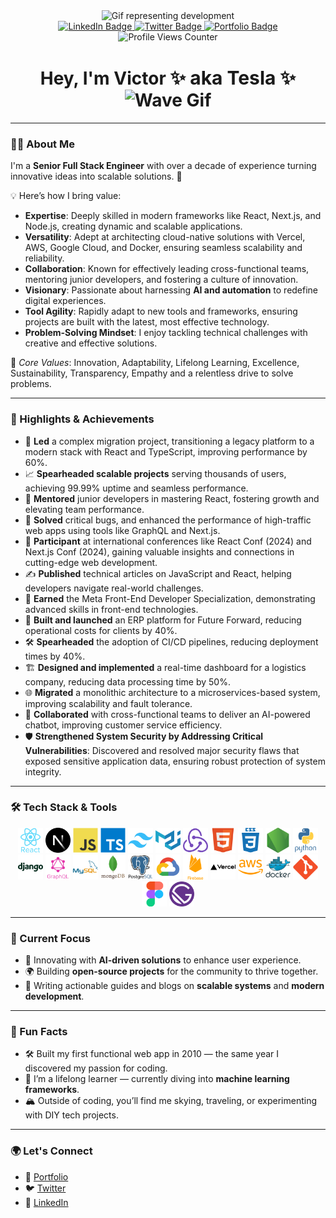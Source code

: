 <div id="header" align="center">
  <img src="https://media.giphy.com/media/dWesBcTLavkZuG35MI/giphy.gif" width="300" alt="Gif representing development">
  <div id="badges">
    <a href="https://www.linkedin.com/in/jvictor-artola/">
      <img src="https://img.shields.io/badge/LinkedIn-blue?style=for-the-badge&logo=linkedin&logoColor=white" alt="LinkedIn Badge"/>
    </a>
    <a href="https://x.com/victorakatesla">
      <img src="https://img.shields.io/badge/Twitter-black?style=for-the-badge&logo=twitter&logoColor=white" alt="Twitter Badge"/>
    </a>
    <a href="https://www.jvictor.dev">
      <img src="https://img.shields.io/badge/Portfolio-082f49?style=for-the-badge" alt="Portfolio Badge"/>
    </a>
  </div>
  <img src="https://komarev.com/ghpvc/?username=JViktoRArtola&style=flat-square&color=blue" alt="Profile Views Counter"/>
  <h1>
    Hey, I'm Victor <span style="font-size:30px;">✨ aka Tesla ✨</span>
    <img src="https://media.giphy.com/media/hvRJCLFzcasrR4ia7z/giphy.gif" width="30px" alt="Wave Gif"/>
  </h1>
</div>

---

### 👨‍💻 About Me

I'm a **Senior Full Stack Engineer** with over a decade of experience turning innovative ideas into scalable solutions.
🚀

💡 Here’s how I bring value:

- **Expertise**: Deeply skilled in modern frameworks like React, Next.js, and Node.js, creating dynamic and scalable applications.
- **Versatility**: Adept at architecting cloud-native solutions with Vercel, AWS, Google Cloud, and Docker, ensuring seamless scalability and reliability.
- **Collaboration**: Known for effectively leading cross-functional teams, mentoring junior developers, and fostering a culture of innovation.
- **Visionary**: Passionate about harnessing **AI and automation** to redefine digital experiences.
- **Tool Agility**: Rapidly adapt to new tools and frameworks, ensuring projects are built with the latest, most effective technology.
- **Problem-Solving Mindset**: I enjoy tackling technical challenges with creative and effective solutions.

🎯 _Core Values_: Innovation, Adaptability,
Lifelong Learning, Excellence, Sustainability, Transparency, Empathy and a relentless drive to solve problems.

---

### 🚀 Highlights & Achievements
- 🔧 **Led** a complex migration project, transitioning a legacy platform to a modern stack with React and TypeScript, improving performance by 60%.
- 📈 **Spearheaded scalable projects** serving thousands of users, achieving 99.99% uptime and seamless performance.
- 🌟 **Mentored** junior developers in mastering React, fostering growth and elevating team performance.
- 🧠 **Solved** critical bugs, and enhanced the performance of high-traffic web apps using tools like GraphQL and Next.js.
- 🎤 **Participant** at international conferences like React Conf (2024) and Next.js Conf (2024), gaining valuable insights and connections in cutting-edge web development.
- ✍️ **Published** technical articles on JavaScript and React, helping developers navigate real-world challenges.
- 📜 **Earned** the Meta Front-End Developer Specialization, demonstrating advanced skills in front-end technologies.
- 🔗 **Built and launched** an ERP platform for Future Forward, reducing operational costs for clients by 40%.
- 🛠 **Spearheaded** the adoption of CI/CD pipelines, reducing deployment times by 40%.
- 🏗️ **Designed and implemented** a real-time dashboard for a logistics company, reducing data processing time by 50%.
- 🌐 **Migrated** a monolithic architecture to a microservices-based system, improving scalability and fault tolerance.
- 🤝 **Collaborated** with cross-functional teams to deliver an AI-powered chatbot, improving customer service efficiency.
- 🛡️ **Strengthened System Security by Addressing Critical Vulnerabilities**: Discovered and resolved major security flaws that exposed sensitive application data, ensuring robust protection of system integrity.

---

### 🛠️ Tech Stack & Tools

<div align="center">
  <!-- Frontend Development -->
  <img src="https://github.com/devicons/devicon/blob/master/icons/react/react-original-wordmark.svg" title="React" alt="React" width="40" height="40"/>
  <img src="https://github.com/devicons/devicon/blob/master/icons/nextjs/nextjs-original.svg" title="Next.JS" alt="Next.JS" width="40" height="40"/>
  <img src="https://github.com/devicons/devicon/blob/master/icons/javascript/javascript-original.svg" title="JavaScript" alt="JavaScript" width="40" height="40"/>
  <img src="https://github.com/devicons/devicon/blob/master/icons/typescript/typescript-original.svg" title="TypeScript" alt="TypeScript" width="40" height="40"/>
  <img src="https://github.com/devicons/devicon/blob/master/icons/tailwindcss/tailwindcss-original.svg" title="TailwindCSS" alt="TailwindCSS" width="40" height="40"/>
  <img src="https://github.com/devicons/devicon/blob/master/icons/materialui/materialui-original.svg" title="Material UI" alt="Material UI" width="40" height="40"/>
  <img src="https://github.com/devicons/devicon/blob/master/icons/redux/redux-original.svg" title="Redux" alt="Redux" width="40" height="40"/>
  <img src="https://github.com/devicons/devicon/blob/master/icons/html5/html5-original.svg" title="HTML5" alt="HTML5" width="40" height="40"/>
  <img src="https://github.com/devicons/devicon/blob/master/icons/css3/css3-plain-wordmark.svg" title="CSS3" alt="CSS3" width="40" height="40"/>

  <!-- Backend Development -->
  <img alt="Node.js" height="40" src="https://github.com/devicons/devicon/blob/master/icons/nodejs/nodejs-original.svg" title="Node.js" width="40"/>
  <img src="https://github.com/devicons/devicon/blob/master/icons/python/python-original-wordmark.svg" title="Python" alt="Python" width="40" height="40"/>
  <img src="https://github.com/devicons/devicon/blob/master/icons/django/django-plain-wordmark.svg" title="Django" alt="Django" width="40" height="40"/>
  <img src="https://github.com/devicons/devicon/blob/master/icons/graphql/graphql-plain-wordmark.svg" title="GraphQL" alt="GraphQL" width="40" height="40"/>

  <!-- Database Management -->
  <img src="https://github.com/devicons/devicon/blob/master/icons/mysql/mysql-original-wordmark.svg" title="MySQL" alt="MySQL" width="40" height="40"/>
  <img src="https://github.com/devicons/devicon/blob/master/icons/mongodb/mongodb-original-wordmark.svg" title="MongoDB" alt="MongoDB" width="40" height="40"/>
  <img src="https://github.com/devicons/devicon/blob/master/icons/postgresql/postgresql-original-wordmark.svg" title="PostgreSQL" alt="PostgreSQL" width="40" height="40"/>

  <!-- Cloud & DevOps -->
  <img src="https://github.com/devicons/devicon/blob/master/icons/googlecloud/googlecloud-original.svg" title="Google Cloud" alt="Google Cloud" width="40" height="40"/>
  <img src="https://github.com/devicons/devicon/blob/master/icons/firebase/firebase-plain-wordmark.svg" title="Firebase" alt="Firebase" width="40" height="40"/>
  <img src="https://github.com/devicons/devicon/blob/master/icons/vercel/vercel-original-wordmark.svg" title="Vercel" alt="Vercel" width="40" height="40"/>
  <img src="https://github.com/devicons/devicon/blob/master/icons/amazonwebservices/amazonwebservices-plain-wordmark.svg" title="AWS" alt="AWS" width="40" height="40"/>
  <img src="https://github.com/devicons/devicon/blob/master/icons/docker/docker-original-wordmark.svg" title="Docker" alt="Docker" width="40" height="40"/>

  <!-- Version Control & Collaboration -->
  <img src="https://github.com/devicons/devicon/blob/master/icons/git/git-original.svg" title="Git" alt="Git" width="40" height="40"/>
  <img src="https://github.com/devicons/devicon/blob/master/icons/figma/figma-original.svg" title="Figma" alt="Figma" width="40" height="40"/>

  <!-- Other Tools -->
  <img src="https://github.com/devicons/devicon/blob/master/icons/gatsby/gatsby-original.svg" title="Gatsby" alt="Gatsby" width="40" height="40"/>
</div>


---

### 🔭 Current Focus

- 🚀 Innovating with **AI-driven solutions** to enhance user experience.
- 🌍 Building **open-source projects** for the community to thrive together.
- 📝 Writing actionable guides and blogs on **scalable systems** and **modern development**.

---

### 🌟 Fun Facts

- 🛠️ Built my first functional web app in 2010 — the same year I discovered my passion for coding.
- 🌱 I’m a lifelong learner — currently diving into **machine learning frameworks**.
- 🏔️ Outside of coding, you’ll find me skying, traveling, or experimenting with DIY tech projects.

---

### 🌍 Let's Connect

- 💼 [Portfolio](https://www.jvictor.dev)
- 🐦 [Twitter](https://x.com/victorakatesla)
- 🔗 [LinkedIn](https://www.linkedin.com/in/jvictor-artola/)  

